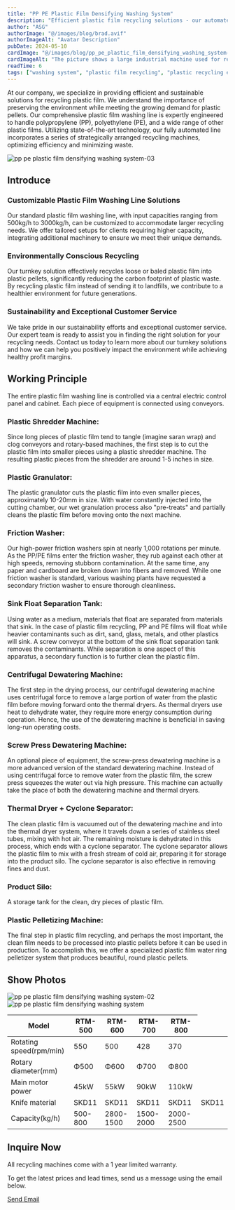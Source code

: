 ```yaml
---
title: "PP PE Plastic Film Densifying Washing System"
description: "Efficient plastic film recycling solutions - our automated washing line recycles PP, PE & diverse plastic films into high-quality pellets. Customizable capacities up to 3000kg/hr. Eco-friendly turnkey system minimizes waste, preserves environment. Contact us for tailored recycling solutions."
author: "ASG"
authorImage: "@/images/blog/brad.avif"
authorImageAlt: "Avatar Description"
pubDate: 2024-05-10
cardImage: "@/images/blog/pp_pe_plastic_film_densifying_washing_system-04.webp"
cardImageAlt: "The picture shows a large industrial machine used for recycling plastics or processing other materials. It consists of various components such as conveyor belts, shredders, sorters, and separators. The machine appears to be designed for sorting, grinding, and processing waste materials into recyclable or reusable products. The steel and blue-colored parts indicate a heavy-duty, industrial-grade construction for handling large volumes of materials efficiently."
readTime: 6
tags: ["washing system", "plastic film recycling", "plastic recycling equipment", "plastic washing line", "densifying washing system" ]
---
```

At our company, we specialize in providing efficient and sustainable solutions for recycling plastic film. We understand the importance of preserving the environment while meeting the growing demand for plastic pellets. Our comprehensive plastic film washing line is expertly engineered to handle polypropylene (PP), polyethylene (PE), and a wide range of other plastic films. Utilizing state-of-the-art technology, our fully automated line incorporates a series of strategically arranged recycling machines, optimizing efficiency and minimizing waste.

![pp pe plastic film densifying washing system-03](/images/pp_pe_plastic_film_densifying_washing_system-03.webp)

## Introduce

### Customizable Plastic Film Washing Line Solutions
Our standard plastic film washing line, with input capacities ranging from 500kg/h to 3000kg/h, can be customized to accommodate larger recycling needs. We offer tailored setups for clients requiring higher capacity, integrating additional machinery to ensure we meet their unique demands.

### Environmentally Conscious Recycling
Our turnkey solution effectively recycles loose or baled plastic film into plastic pellets, significantly reducing the carbon footprint of plastic waste. By recycling plastic film instead of sending it to landfills, we contribute to a healthier environment for future generations.

### Sustainability and Exceptional Customer Service
We take pride in our sustainability efforts and exceptional customer service. Our expert team is ready to assist you in finding the right solution for your recycling needs. Contact us today to learn more about our turnkey solutions and how we can help you positively impact the environment while achieving healthy profit margins.

## Working Principle
The entire plastic film washing line is controlled via a central electric control panel and cabinet. Each piece of equipment is connected using conveyors.

### Plastic Shredder Machine:
Since long pieces of plastic film tend to tangle (imagine saran wrap) and clog conveyors and rotary-based machines, the first step is to cut the plastic film into smaller pieces using a plastic shredder machine. The resulting plastic pieces from the shredder are around 1-5 inches in size.

### Plastic Granulator:
The plastic granulator cuts the plastic film into even smaller pieces, approximately 10-20mm in size. With water constantly injected into the cutting chamber, our wet granulation process also "pre-treats" and partially cleans the plastic film before moving onto the next machine.

### Friction Washer:
Our high-power friction washers spin at nearly 1,000 rotations per minute. As the PP/PE films enter the friction washer, they rub against each other at high speeds, removing stubborn contamination. At the same time, any paper and cardboard are broken down into fibers and removed. While one friction washer is standard, various washing plants have requested a secondary friction washer to ensure thorough cleanliness.

### Sink Float Separation Tank:
Using water as a medium, materials that float are separated from materials that sink. In the case of plastic film recycling, PP and PE films will float while heavier contaminants such as dirt, sand, glass, metals, and other plastics will sink. A screw conveyor at the bottom of the sink float separation tank removes the contaminants. While separation is one aspect of this apparatus, a secondary function is to further clean the plastic film.

### Centrifugal Dewatering Machine:
The first step in the drying process, our centrifugal dewatering machine uses centrifugal force to remove a large portion of water from the plastic film before moving forward onto the thermal dryers. As thermal dryers use heat to dehydrate water, they require more energy consumption during operation. Hence, the use of the dewatering machine is beneficial in saving long-run operating costs.

### Screw Press Dewatering Machine:
An optional piece of equipment, the screw-press dewatering machine is a more advanced version of the standard dewatering machine. Instead of using centrifugal force to remove water from the plastic film, the screw press squeezes the water out via high pressure. This machine can actually take the place of both the dewatering machine and thermal dryers.

### Thermal Dryer + Cyclone Separator:
The clean plastic film is vacuumed out of the dewatering machine and into the thermal dryer system, where it travels down a series of stainless steel tubes, mixing with hot air. The remaining moisture is dehydrated in this process, which ends with a cyclone separator. The cyclone separator allows the plastic film to mix with a fresh stream of cold air, preparing it for storage into the product silo. The cyclone separator is also effective in removing fines and dust.

### Product Silo:
A storage tank for the clean, dry pieces of plastic film.

### Plastic Pelletizing Machine:
The final step in plastic film recycling, and perhaps the most important, the clean film needs to be processed into plastic pellets before it can be used in production. To accomplish this, we offer a specialized plastic film water ring pelletizer system that produces beautiful, round plastic pellets.


## Show Photos
![pp pe plastic film densifying washing system-02](/images/pp_pe_plastic_film_densifying_washing_system-02.webp)
![pp pe plastic film densifying washing system](/images/pp_pe_plastic_film_densifying_washing_system.webp)


<div class="scrollable-table-container">
  <table>
  <thead>
   <tr>
      <th>Model</th>
      <th>RTM-500</th>
      <th>RTM-600</th>
      <th>RTM-700</th>
      <th>RTM-800</th>
    </tr>
  </thead>
  <tbody>
    <tr>
      <td>Rotating speed(rpm/min)</td>
      <td>550</td>
      <td>500</td>
      <td>428</td>
      <td>370</td>
    </tr>
    <tr>
      <td>Rotary diameter(mm)</td>
      <td>Φ500</td>
      <td>Φ600</td>
      <td>Φ700</td>
      <td>Φ800</td>
    </tr>
    <tr>
      <td>Main motor power</td>
      <td>45kW</td>
      <td>55kW</td>
      <td>90kW</td>
      <td>110kW</td>
    </tr>
    <tr>
      <td>Knife material</td>
      <td>SKD11</td>
      <td>SKD11</td>
      <td>SKD11</td>
      <td>SKD11</td>
      <td>SKD11</td>
    </tr>
    <tr>
      <td>Capacity(kg/h)</td>
      <td>500-800</td>
      <td>2800-1500</td>
      <td>1500-2000</td>
      <td>2000-2500</td>
    </tr>
  </tbody>
</table>
</div>

## Inquire Now

All recycling machines come with a 1 year limited warranty.

To get the latest prices and lead times, send us a message using the email below.

<div class="email-button-container">
  <a href="mailto:sales@rumtoo.com" class="email-button">Send Email</a>
</div>
